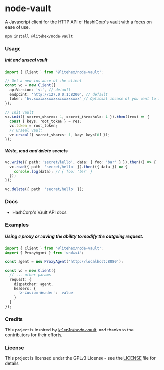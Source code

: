 # node-vault

A Javascript client for the HTTP API of HashiCorp's [vault](https://vaultproject.io/) with a focus on ease of use.

```bash
npm install @litehex/node-vault
```

### Usage

##### Init and unseal vault

```ts
import { Client } from '@litehex/node-vault';

// Get a new instance of the client
const vc = new Client({
  apiVersion: 'v1', // default
  endpoint: 'http://127.0.0.1:8200', // default
  token: 'hv.xxxxxxxxxxxxxxxxxxxxx' // Optional incase of you want to initialize the vault
});

// Init vault
vc.init({ secret_shares: 1, secret_threshold: 1 }).then((res) => {
  const { keys, root_token } = res;
  vc.token = root_token;
  // Unseal vault
  vc.unseal({ secret_shares: 1, key: keys[0] });
});
```

##### Write, read and delete secrets

```ts
vc.write({ path: 'secret/hello', data: { foo: 'bar' } }).then(() => {
  vc.read({ path: 'secret/hello' }).then(({ data }) => {
    console.log(data); // { foo: 'bar' }
  });
});

vc.delete({ path: 'secret/hello' });
```

### Docs

- HashCorp's Vault [API docs](https://developer.hashicorp.com/vault/api-docs)

### Examples

##### Using a proxy or having the ability to modify the outgoing request.

```ts
import { Client } from '@litehex/node-vault';
import { ProxyAgent } from 'undici';

const agent = new ProxyAgent('http://localhost:8080');

const vc = new Client({
  // ... other params
  request: {
    dispatcher: agent,
    headers: {
      'X-Custom-Header': 'value'
    }
  }
});
```

### Credits

This project is inspired by [kr1sp1n/node-vault](https://github.com/kr1sp1n/node-vault), and thanks to the contributors for their efforts.

### License

This project is licensed under the GPLv3 License - see the [LICENSE](LICENSE) file for details
